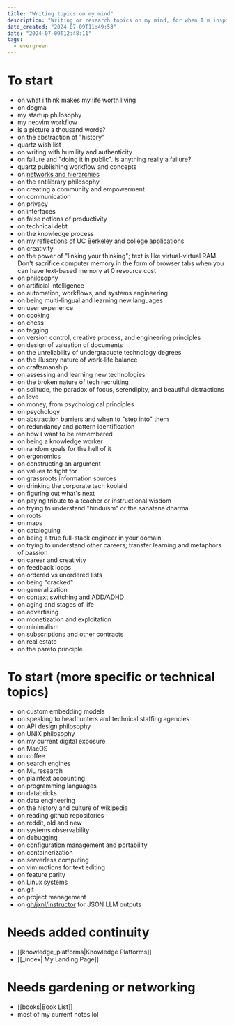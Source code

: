 ```yaml
---
title: "Writing topics on my mind"
description: "Writing or research topics on my mind, for when I'm inspired."
date_created: "2024-07-09T11:49:53"
date: "2024-07-09T12:48:11"
tags: 
  - evergreen
---
```

# To start
- on what i think makes my life worth living
- on dogma
- my startup philosophy
- my neovim workflow
- is a picture a thousand words?
- on the abstraction of "history"
- quartz wish list
- on writing with humility and authenticity
- on failure and "doing it in public". is anything really a failure?
- quartz publishing workflow and concepts
- on [networks and hierarchies](https://fortelabs.com/blog/a-complete-guide-to-tagging-for-personal-knowledge-management/)
- on the antilibrary philosophy
- on creating a community and empowerment
- on communication
- on privacy
- on interfaces
- on false notions of productivity
- on technical debt
- on the knowledge process
- on my reflections of UC Berkeley and college applications
- on creativity
- on the power of "linking your thinking"; text is like virtual-virtual RAM. Don't sacrifice computer memory in the form of browser tabs when you can have text-based memory at 0 resource cost
- on philosophy
- on artificial intelligence
- on automation, workflows, and systems engineering
- on being multi-lingual and learning new languages
- on user experience
- on cooking
- on chess
- on tagging
- on version control, creative process, and engineering principles
- on design of valuation of documents
- on the unreliability of undergraduate technology degrees
- on the illusory nature of work-life balance
- on craftsmanship
- on assessing and learning new technologies
- on the broken nature of tech recruiting
- on solitude, the paradox of focus, serendipity, and beautiful distractions
- on love
- on money, from psychological principles
- on psychology
- on abstraction barriers and when to "step into" them
- on redundancy and pattern identification
- on how I want to be remembered
- on being a knowledge worker
- on random goals for the hell of it
- on ergonomics
- on constructing an argument
- on values to fight for
- on grassroots information sources
- on drinking the corporate tech koolaid
- on figuring out what's next
- on paying tribute to a teacher or instructional wisdom
- on trying to understand "hinduism" or the sanatana dharma
- on roots
- on maps
- on cataloguing
- on being a true full-stack engineer in your domain
- on trying to understand other careers; transfer learning and metaphors of passion
- on career and creativity
- on feedback loops
- on ordered vs unordered lists
- on being "cracked"
- on generalization
- on context switching and ADD/ADHD
- on aging and stages of life
- on advertising
- on monetization and exploitation
- on minimalism
- on subscriptions and other contracts
- on real estate
- on the pareto principle

# To start (more specific or technical topics)
- on custom embedding models
- on speaking to headhunters and technical staffing agencies
- on API design philosophy
- on UNIX philosophy
- on my current digital exposure
- on MacOS
- on coffee
- on search engines
- on ML research
- on plaintext accounting
- on programming languages
- on databricks
- on data engineering
- on the history and culture of wikipedia
- on reading github repositories
- on reddit, old and new
- on systems observability
- on debugging
- on configuration management and portability
- on containerization
- on serverless computing
- on vim motions for text editing
- on feature parity
- on Linux systems
- on git
- on project management
- on [gh/jxnl/instructor](https://github.com/jxnl/instructor) for JSON LLM outputs

# Needs added continuity
- [[knowledge_platforms|Knowledge Platforms]]
- [[_index| My Landing Page]]

# Needs gardening or networking
- [[books|Book List]]
- most of my current notes lol
